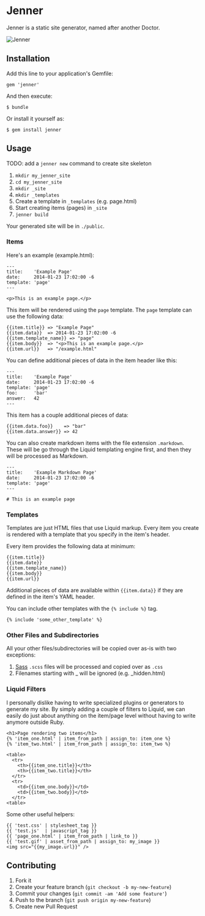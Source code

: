# Jenner

Jenner is a static site generator, named after another Doctor.

![Jenner](http://images.wikia.com/walkingdead/images/archive/3/38/20120814183308!Dr_Edwin_Jenner_TV,_1.jpg)

## Installation

Add this line to your application's Gemfile:

    gem 'jenner'

And then execute:

    $ bundle

Or install it yourself as:

    $ gem install jenner

## Usage

TODO: add a `jenner new` command to create site skeleton

1. `mkdir my_jenner_site`
2. `cd my_jenner_site`
3. `mkdir _site`
4. `mkdir _templates`
5. Create a template in `_templates` (e.g. page.html)
6. Start creating items (pages) in `_site`
7. `jenner build`

Your generated site will be in `./public`.

### Items

Here's an example (example.html):

    ---
    title:    'Example Page'
    date:     2014-01-23 17:02:00 -6
    template: 'page'
    ---

    <p>This is an example page.</p>

This item will be rendered using the `page` template. The `page`
template can use the following data:

    {{item.title}} => "Example Page"
    {{item.data}}  => 2014-01-23 17:02:00 -6
    {{item.template_name}} => "page"
    {{item.body}}  => "<p>This is an example page.</p>
    {{item.url}}   => "/example.html"

You can define additional pieces of data in the item header like this:

    ---
    title:    'Example Page'
    date:     2014-01-23 17:02:00 -6
    template: 'page'
    foo:      'bar'
    answer:   42
    ---

This item has a couple additional pieces of data:

    {{item.data.foo}}    => "bar"
    {{item.data.answer}} => 42

You can also create markdown items with the file extension `.markdown`.
These will be go through the Liquid templating engine first, and then
they will be processed as Markdown.

    ---
    title:    'Example Markdown Page'
    date:     2014-01-23 17:02:00 -6
    template: 'page'
    ---

    # This is an example page

### Templates

Templates are just HTML files that use Liquid markup. Every item you
create is rendered with a template that you specify in the item's
header.

Every item provides the following data at minimum:

    {{item.title}}
    {{item.date}}
    {{item.template_name}}
    {{item.body}}
    {{item.url}}

Additional pieces of data are available within `{{item.data}}` if they
are defined in the item's YAML header.

You can include other templates with the `{% include %}` tag.

    {% include 'some_other_template' %}

### Other Files and Subdirectories

All your other files/subdirectories will be copied over as-is with two
exceptions:

1. [Sass](http://sass-lang.com/) `.scss` files will be processed and copied over as `.css`
2. Filenames starting with _ will be ignored (e.g. _hidden.html)

### Liquid Filters

I personally dislike having to write specialized plugins or generators
to generate my site. By simply adding a couple of filters to Liquid, we
can easily do just about anything on the item/page level without having
to write anymore outside Ruby.

    <h1>Page rendering two items</h1>
    {% 'item_one.html' | item_from_path | assign_to: item_one %}
    {% 'item_two.html' | item_from_path | assign_to: item_two %}

    <table>
      <tr>
        <th>{{item_one.title}}</th>
        <th>{{item_two.title}}</th>
      </tr>
      <tr>
        <td>{{item_one.body}}</td>
        <td>{{item_two.body}}</td>
      </tr>
    <table>

Some other useful helpers:

    {{ 'test.css' | stylesheet_tag }}
    {{ 'test.js'  | javascript_tag }}
    {{ 'page_one.html' | item_from_path | link_to }}
    {{ 'test.gif' | asset_from_path | assign_to: my_image }}
    <img src="{{my_image.url}}" />


## Contributing

1. Fork it
2. Create your feature branch (`git checkout -b my-new-feature`)
3. Commit your changes (`git commit -am 'Add some feature'`)
4. Push to the branch (`git push origin my-new-feature`)
5. Create new Pull Request
